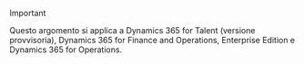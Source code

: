 > [!IMPORTANT]
> Questo argomento si applica a Dynamics 365 for Talent (versione provvisoria), Dynamics 365 for Finance and Operations, Enterprise Edition e Dynamics 365 for Operations. 

